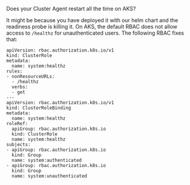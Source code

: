 Does your Cluster Agent restart all the time on AKS?

It might be because you have deployed it with our helm chart and the readiness probe is killing it.
On AKS, the default RBAC does not allow access to `/healthz` for unauthenticated users.
The following RBAC fixes that:

```
apiVersion: rbac.authorization.k8s.io/v1
kind: ClusterRole
metadata:
  name: system:healthz
rules:
- nonResourceURLs:
  - /healthz
  verbs:
  - get
---
apiVersion: rbac.authorization.k8s.io/v1
kind: ClusterRoleBinding
metadata:
  name: system:healthz
roleRef:
  apiGroup: rbac.authorization.k8s.io
  kind: ClusterRole
  name: system:healthz
subjects:
- apiGroup: rbac.authorization.k8s.io
  kind: Group
  name: system:authenticated
- apiGroup: rbac.authorization.k8s.io
  kind: Group
  name: system:unauthenticated
```